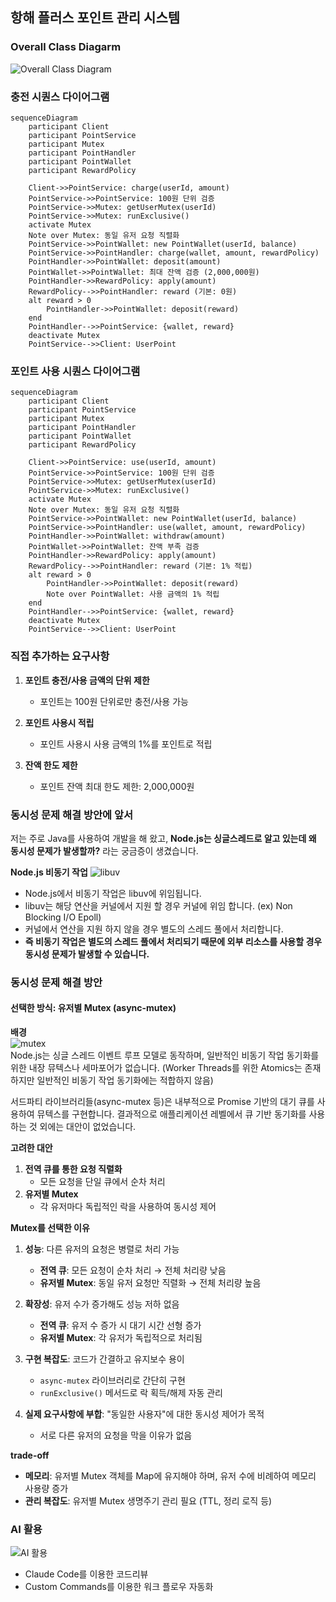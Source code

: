 ## 항해 플러스 포인트 관리 시스템

### Overall Class Diagarm

![Overall Class Diagram](./docs/class-diagram.png)

### 충전 시퀀스 다이어그램

```mermaid
sequenceDiagram
    participant Client
    participant PointService
    participant Mutex
    participant PointHandler
    participant PointWallet
    participant RewardPolicy

    Client->>PointService: charge(userId, amount)
    PointService->>PointService: 100원 단위 검증
    PointService->>Mutex: getUserMutex(userId)
    PointService->>Mutex: runExclusive()
    activate Mutex
    Note over Mutex: 동일 유저 요청 직렬화
    PointService->>PointWallet: new PointWallet(userId, balance)
    PointService->>PointHandler: charge(wallet, amount, rewardPolicy)
    PointHandler->>PointWallet: deposit(amount)
    PointWallet->>PointWallet: 최대 잔액 검증 (2,000,000원)
    PointHandler->>RewardPolicy: apply(amount)
    RewardPolicy-->>PointHandler: reward (기본: 0원)
    alt reward > 0
        PointHandler->>PointWallet: deposit(reward)
    end
    PointHandler-->>PointService: {wallet, reward}
    deactivate Mutex
    PointService-->>Client: UserPoint
```

### 포인트 사용 시퀀스 다이어그램

```mermaid
sequenceDiagram
    participant Client
    participant PointService
    participant Mutex
    participant PointHandler
    participant PointWallet
    participant RewardPolicy

    Client->>PointService: use(userId, amount)
    PointService->>PointService: 100원 단위 검증
    PointService->>Mutex: getUserMutex(userId)
    PointService->>Mutex: runExclusive()
    activate Mutex
    Note over Mutex: 동일 유저 요청 직렬화
    PointService->>PointWallet: new PointWallet(userId, balance)
    PointService->>PointHandler: use(wallet, amount, rewardPolicy)
    PointHandler->>PointWallet: withdraw(amount)
    PointWallet->>PointWallet: 잔액 부족 검증
    PointHandler->>RewardPolicy: apply(amount)
    RewardPolicy-->>PointHandler: reward (기본: 1% 적립)
    alt reward > 0
        PointHandler->>PointWallet: deposit(reward)
        Note over PointWallet: 사용 금액의 1% 적립
    end
    PointHandler-->>PointService: {wallet, reward}
    deactivate Mutex
    PointService-->>Client: UserPoint
```

### 직접 추가하는 요구사항

1. **포인트 충전/사용 금액의 단위 제한**
   - 포인트는 100원 단위로만 충전/사용 가능

2. **포인트 사용시 적립**
   - 포인트 사용시 사용 금액의 1%를 포인트로 적립

3. **잔액 한도 제한**
   - 포인트 잔액 최대 한도 제한: 2,000,000원

### 동시성 문제 해결 방안에 앞서

저는 주로 Java를 사용하여 개발을 해 왔고, **Node.js는 싱글스레드로 알고 있는데 왜 동시성 문제가 발생할까?** 라는 궁금증이 생겼습니다.

**Node.js 비동기 작업**
![libuv](./docs/libuv.png)

- Node.js에서 비동기 작업은 libuv에 위임됩니다.
- libuv는 해당 연산을 커널에서 지원 할 경우 커널에 위임 합니다. (ex) Non Blocking I/O Epoll)
- 커널에서 연산을 지원 하지 않을 경우 별도의 스레드 풀에서 처리합니다.
- **즉 비동기 작업은 별도의 스레드 풀에서 처리되기 때문에 외부 리소스를 사용할 경우 동시성 문제가 발생할 수 있습니다.**

### 동시성 문제 해결 방안

#### 선택한 방식: 유저별 Mutex (async-mutex)

**배경**  
![mutex](./docs/mutex.png) <br/>
Node.js는 싱글 스레드 이벤트 루프 모델로 동작하며, 일반적인 비동기 작업 동기화를 위한 내장 뮤텍스나 세마포어가 없습니다. (Worker Threads를 위한 Atomics는 존재하지만 일반적인 비동기 작업 동기화에는 적합하지 않음)

서드파티 라이브러리들(async-mutex 등)은 내부적으로 Promise 기반의 대기 큐를 사용하여 뮤텍스를 구현합니다. 결과적으로 애플리케이션 레벨에서 큐 기반 동기화를 사용하는 것 외에는 대안이 없었습니다.

**고려한 대안**

1. **전역 큐를 통한 요청 직렬화**
   - 모든 요청을 단일 큐에서 순차 처리
2. **유저별 Mutex**
   - 각 유저마다 독립적인 락을 사용하여 동시성 제어

**Mutex를 선택한 이유**

1. **성능**: 다른 유저의 요청은 병렬로 처리 가능
   - **전역 큐**: 모든 요청이 순차 처리 → 전체 처리량 낮음
   - **유저별 Mutex**: 동일 유저 요청만 직렬화 → 전체 처리량 높음

2. **확장성**: 유저 수가 증가해도 성능 저하 없음
   - **전역 큐**: 유저 수 증가 시 대기 시간 선형 증가
   - **유저별 Mutex**: 각 유저가 독립적으로 처리됨

3. **구현 복잡도**: 코드가 간결하고 유지보수 용이
   - `async-mutex` 라이브러리로 간단히 구현
   - `runExclusive()` 메서드로 락 획득/해제 자동 관리

4. **실제 요구사항에 부합**: "동일한 사용자"에 대한 동시성 제어가 목적
   - 서로 다른 유저의 요청을 막을 이유가 없음

**trade-off**

- **메모리**: 유저별 Mutex 객체를 Map에 유지해야 하며, 유저 수에 비례하여 메모리 사용량 증가
- **관리 복잡도**: 유저별 Mutex 생명주기 관리 필요 (TTL, 정리 로직 등)

### AI 활용

![AI 활용](./docs/ai.png)

- Claude Code를 이용한 코드리뷰
- Custom Commands를 이용한 워크 플로우 자동화
